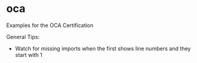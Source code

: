 # oca
Examples for the OCA Certification

General Tips:

- Watch for missing imports when the first shows line numbers and they start with 1